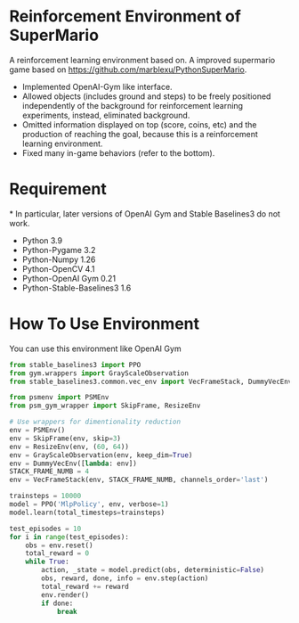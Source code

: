 # Reinforcement Environment of SuperMario
A reinforcement learning environment based on. 
A improved supermario game based on https://github.com/marblexu/PythonSuperMario.
* Implemented OpenAI-Gym like interface.
* Allowed objects (includes ground and steps) to be freely positioned independently of the background for reinforcement learning experiments, instead, eliminated background.
* Omitted information displayed on top (score, coins, etc) and the production of reaching the goal, because this is a reinforcement learning environment.
* Fixed many in-game behaviors (refer to the bottom).

# Requirement
\* In particular, later versions of OpenAI Gym and Stable Baselines3 do not work.
* Python 3.9
* Python-Pygame 3.2
* Python-Numpy 1.26
* Python-OpenCV 4.1
* Python-OpenAI Gym 0.21
* Python-Stable-Baselines3 1.6

# How To Use Environment
You can use this environment like OpenAI Gym
```Python
from stable_baselines3 import PPO
from gym.wrappers import GrayScaleObservation
from stable_baselines3.common.vec_env import VecFrameStack, DummyVecEnv

from psmenv import PSMEnv
from psm_gym_wrapper import SkipFrame, ResizeEnv

# Use wrappers for dimentionality reduction
env = PSMEnv()
env = SkipFrame(env, skip=3)
env = ResizeEnv(env, (60, 64))
env = GrayScaleObservation(env, keep_dim=True)
env = DummyVecEnv([lambda: env])
STACK_FRAME_NUMB = 4
env = VecFrameStack(env, STACK_FRAME_NUMB, channels_order='last')

trainsteps = 10000
model = PPO('MlpPolicy', env, verbose=1)
model.learn(total_timesteps=trainsteps)

test_episodes = 10
for i in range(test_episodes):
    obs = env.reset()
    total_reward = 0
    while True:
        action, _state = model.predict(obs, deterministic=False)
        obs, reward, done, info = env.step(action)
        total_reward += reward
        env.render()
        if done:
            break

```

<!-- # How to Play
* use LEFT/RIGHT/DOWN key to control player
* use key 'a' to jump
* use key 's' to shoot firewall or run -->

<!-- # Demo
![level_1_1](https://raw.githubusercontent.com/marblexu/PythonSuperMario/master/resources/demo/level_1_1.png)
![level_1_2](https://raw.githubusercontent.com/marblexu/PythonSuperMario/master/resources/demo/level_1_2.png)
![level_1_3](https://raw.githubusercontent.com/marblexu/PythonSuperMario/master/resources/demo/level_1_3.png)
![level_1_4](https://raw.githubusercontent.com/marblexu/PythonSuperMario/master/resources/demo/level_1_4.png) -->
